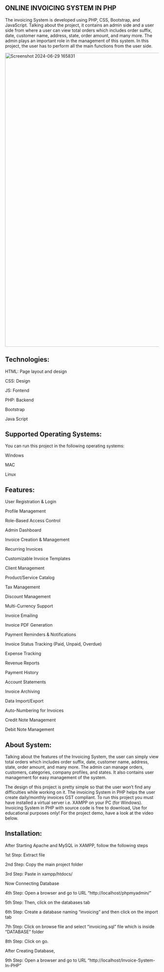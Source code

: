 ## ONLINE INVOICING SYSTEM IN PHP

The invoicing System is developed using PHP, CSS, Bootstrap, and JavaScript. Talking about the project, it contains an admin side and a user side from where a user can view total orders which includes order suffix, date, customer name, address, state, order amount, and many more. The admin plays an important role in the management of this system. In this project, the user has to perform all the main functions from the user side.

<img width="960" alt="Screenshot 2024-06-29 165831" src="https://github.com/user-attachments/assets/fa070219-eec5-4b02-8928-b15e8dc235d8">

## Technologies:
HTML: Page layout and design

CSS: Design

JS: Fontend

PHP: Backend

Bootstrap

Java Script

## Supported Operating Systems:
You can run this project in the following operating systems:

Windows

MAC

Linux

## Features:

User Registration & Login

Profile Management

Role-Based Access Control

Admin Dashboard

Invoice Creation & Management

Recurring Invoices

Customizable Invoice Templates

Client Management

Product/Service Catalog

Tax Management

Discount Management

Multi-Currency Support

Invoice Emailing

Invoice PDF Generation

Payment Reminders & Notifications

Invoice Status Tracking (Paid, Unpaid, Overdue)

Expense Tracking

Revenue Reports

Payment History

Account Statements

Invoice Archiving

Data Import/Export

Auto-Numbering for Invoices

Credit Note Management

Debit Note Management

## About System:

Talking about the features of the Invoicing System, the user can simply view total orders which includes order suffix, date, customer name, address, state, order amount, and many more. The admin can manage orders, customers, categories, company profiles, and states. It also contains user management for easy management of the system.

The design of this project is pretty simple so that the user won’t find any difficulties while working on it. The invoicing System in PHP helps the user create daily/monthly invoices GST compliant. To run this project you must have installed a virtual server i.e. XAMPP on your PC (for Windows). Invoicing System in PHP with source code is free to download, Use for educational purposes only! For the project demo, have a look at the video below.

## Installation:

After Starting Apache and MySQL in XAMPP, follow the following steps

1st Step: Extract file

2nd Step: Copy the main project folder

3rd Step: Paste in xampp/htdocs/

Now Connecting Database

4th Step: Open a browser and go to URL “http://localhost/phpmyadmin/”

5th Step: Then, click on the databases tab

6th Step: Create a database naming “invoicing” and then click on the import tab

7th Step: Click on browse file and select “invoicing.sql” file which is inside “DATABASE” folder

8th Step: Click on go.

After Creating Database,

9th Step: Open a browser and go to URL “http://localhost/Invoice-System-In-PHP”
